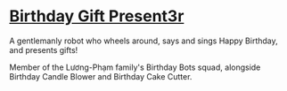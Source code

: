 # [Birthday Gift Present3r](https://www.youtube.com/watch?v=PAk9mxus1Nk)

A gentlemanly robot who wheels around, says and sings Happy Birthday, and presents gifts!

Member of the Lương-Phạm family's Birthday Bots squad, alongside Birthday Candle Blower and Birthday Cake Cutter.
